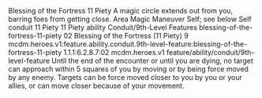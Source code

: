 <ability>
  <name>Blessing of the Fortress</name>
  <cost>11 Piety</cost>
  <flavor>A magic circle extends out from you, barring foes from getting close.</flavor>
  <keywords>
    <keyword>Area</keyword>
    <keyword>Magic</keyword>
  </keywords>
  <type>Maneuver</type>
  <distance>Self; see below</distance>
  <target>Self</target>
  <metadata>
    <class>conduit</class>
    <cost>11 Piety</cost>
    <cost_amount>11</cost_amount>
    <cost_resource>Piety</cost_resource>
    <feature_type>ability</feature_type>
    <file_dpath>Conduit/9th-Level Features</file_dpath>
    <item_id>blessing-of-the-fortress-11-piety</item_id>
    <item_index>02</item_index>
    <item_name>Blessing of the Fortress (11 Piety)</item_name>
    <level>9</level>
    <scc>mcdm.heroes.v1:feature.ability.conduit.9th-level-feature:blessing-of-the-fortress-11-piety</scc>
    <scdc>1.1.1:6.2.8.7:02</scdc>
    <source>mcdm.heroes.v1</source>
    <type>feature/ability/conduit/9th-level-feature</type>
  </metadata>
  <effects>
    <effect type="mundane">Until the end of the encounter or until you are dying, no target can approach within 5 squares of you by moving or by being force moved by any enemy. Targets can be force moved closer to you by you or your allies, or can move closer because of your movement.</effect>
  </effects>
</ability>
